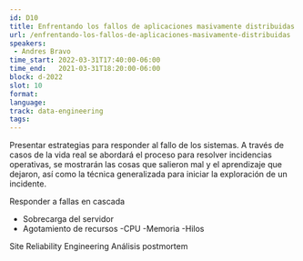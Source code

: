 ```yaml
---
id: D10
title: Enfrentando los fallos de aplicaciones masivamente distribuidas
url: /enfrentando-los-fallos-de-aplicaciones-masivamente-distribuidas
speakers:
 - Andres Bravo
time_start: 2022-03-31T17:40:00-06:00
time_end:   2021-03-31T18:20:00-06:00
block: d-2022
slot: 10
format: 
language: 
track: data-engineering
tags:
---
```


Presentar estrategias para responder al fallo de los sistemas. A través de casos de la vida real se abordará el proceso para resolver incidencias operativas, se mostrarán las cosas que salieron mal y el aprendizaje que dejaron, así como la técnica generalizada para iniciar la exploración de un incidente.

Responder a fallas en cascada
- Sobrecarga del servidor
- Agotamiento de recursos
     -CPU
     -Memoria
     -Hilos

Site Reliability Engineering
Análisis postmortem

